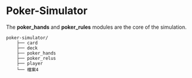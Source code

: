 # Poker-Simulator

The __poker_hands__ and __poker_rules__ modules are the core of the simulation.

```
poker-simulator/
    ├── card
    ├── deck
    ├── poker_hands
    ├── poker_relus
    ├── player
    └── 檔案4
```

